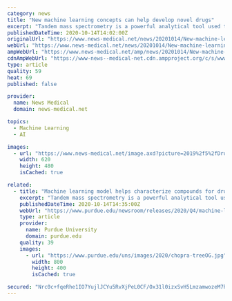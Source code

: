 ```yaml
---
category: news
title: "New machine learning concepts can help develop novel drugs"
excerpt: "Tandem mass spectrometry is a powerful analytical tool used to characterize complex mixtures in drug discovery and other fields."
publishedDateTime: 2020-10-14T14:02:00Z
originalUrl: "https://www.news-medical.net/news/20201014/New-machine-learning-concepts-can-help-develop-novel-drugs.aspx"
webUrl: "https://www.news-medical.net/news/20201014/New-machine-learning-concepts-can-help-develop-novel-drugs.aspx"
ampWebUrl: "https://www.news-medical.net/amp/news/20201014/New-machine-learning-concepts-can-help-develop-novel-drugs.aspx"
cdnAmpWebUrl: "https://www-news--medical-net.cdn.ampproject.org/c/s/www.news-medical.net/amp/news/20201014/New-machine-learning-concepts-can-help-develop-novel-drugs.aspx"
type: article
quality: 59
heat: 69
published: false

provider:
  name: News Medical
  domain: news-medical.net

topics:
  - Machine Learning
  - AI

images:
  - url: "https://www.news-medical.net/image.axd?picture=2019%2f5%2fDrug_use_and_prohibited_substances._-_Image_-_Monika_Gruszewicz_A1_b3acfd6d2daf44ecbd36979af20eb378-620x480.jpg"
    width: 620
    height: 480
    isCached: true

related:
  - title: "Machine learning model helps characterize compounds for drug discovery"
    excerpt: "Tandem mass spectrometry is a powerful analytical tool used to characterize complex mixtures in drug discovery and other fields. Now, Purdue University innovators have created a new method of applying machine learning concepts to the tandem mass spectrometry process to improve the flow of information in the development of new drugs."
    publishedDateTime: 2020-10-14T14:35:00Z
    webUrl: "https://www.purdue.edu/newsroom/releases/2020/Q4/machine-learning-model-helps-characterize-compounds-for-drug-discovery.html"
    type: article
    provider:
      name: Purdue University
      domain: purdue.edu
    quality: 39
    images:
      - url: "https://www.purdue.edu/uns/images/2020/chopra-treeOG.jpg"
        width: 800
        height: 400
        isCached: true

secured: "Nrc0c+fqeRhe1IO7YujlJCYu5RvXjPeL0CF/Ox31l0izxSvH5LmzamwozeM7hFzwjoiNfAPf7qHrn40PjkASEHGZwqHyVQcz7vofJxbSu3XOmw478Nmr43g/E0aAqRqkOsUSE7/Q2jyYhlH847MgtG0rcGnIzl5e32Wgq4bRRqrTIDLQJnHRzc82VcwsG/8q7ajjlkbDa6P7bRCeVTqF3ABNWmNl1nDdytGQBma7yRpND8MNvrbvO+rur0m+GX0cDTCwnjUL6NsFKltpeAxK4Kg+AbVP8E5WiPObWDBgyYouTbKcZajx895sqN6tnw3InhhCSXi2pMOKPLF6LJI5F9N6TMNwQEEuERCaPwjqFaw=;ExuXrbnP8sPbxVWfAt9b+Q=="
---
```



